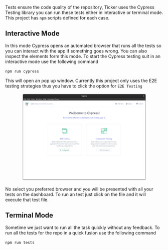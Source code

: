 Tests ensure the code quality of the repository, Ticker uses the Cypress Testing library you can run these tests either in interactive or terminal mode. This project has `npm` scripts defined for each case. 

## Interactive Mode
In this mode Cypress opens an automated browser that runs all the tests so you can interact with the app if something goes wrong. You can also inspect the elements form this mode. To start the Cypress testing suit in an interactive mode use the following command 

```
npm run cypress
```

This will open an pop up window. Currently this project only uses the E2E testing strategies thus you have to click the option for `E2E Testing`

<div align="center">
<img src="media/Cypress-Open.png" alt="Cypress Open" width=400/>
</div>

No select you preferred browser and you will be presented with all your tests on the dashboard. To run an test just click on the file and it will execute that test file.

## Terminal Mode 
Sometime we just want to run all the task quickly without any feedback. To run all the tests for the repo in a quick fusion use the following command 

```
npm run tests
```
